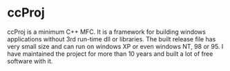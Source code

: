 # ccProj
ccProj is a minimum C++ MFC. It is a framework for building windows applications without 3rd run-time dll or libraries. The built release file has very small size and can run on windows XP or even windows NT, 98 or 95. I have maintained the project for more than 10 years and built a lot of free software with it.
